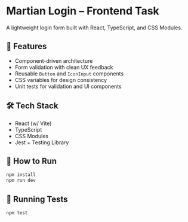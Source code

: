 # Martian Login – Frontend Task

A lightweight login form built with React, TypeScript, and CSS Modules.

## 🧩 Features

- Component-driven architecture
- Form validation with clean UX feedback
- Reusable `Button` and `IconInput` components
- CSS variables for design consistency
- Unit tests for validation and UI components

## 🛠️ Tech Stack

- React (w/ Vite)
- TypeScript
- CSS Modules
- Jest + Testing Library

## 🚀 How to Run

```bash
npm install
npm run dev
```

## 🧪 Running Tests

```bash
npm test
```
